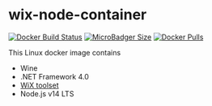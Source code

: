 # wix-node-container

[![Docker Build Status](https://img.shields.io/docker/cloud/build/syedhassaanahmed/wix-node.svg?logo=docker)](https://hub.docker.com/r/syedhassaanahmed/wix-node/builds/) [![MicroBadger Size](https://img.shields.io/microbadger/image-size/syedhassaanahmed/wix-node.svg?logo=docker)](https://hub.docker.com/r/syedhassaanahmed/wix-node/tags/) [![Docker Pulls](https://img.shields.io/docker/pulls/syedhassaanahmed/wix-node.svg?logo=docker)](https://hub.docker.com/r/syedhassaanahmed/wix-node/)

This Linux docker image contains

- Wine
- .NET Framework 4.0
- [WiX toolset](http://wixtoolset.org/)
- Node.js v14 LTS
